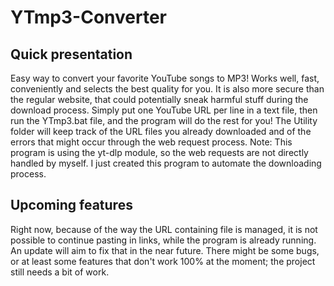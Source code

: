 # YTmp3-Converter
## Quick presentation
Easy way to convert your favorite YouTube songs to MP3!
Works well, fast, conveniently and selects the best quality for you. It is also more secure than the regular website, that could potentially sneak harmful stuff during the download process.
Simply put one YouTube URL per line in a text file, then run the YTmp3.bat file, and the program will do the rest for you!
The Utility folder will keep track of the URL files you already downloaded and of the errors that might occur through the web request process.
Note: This program is using the yt-dlp module, so the web requests are not directly handled by myself. I just created this program to automate the downloading process.

## Upcoming features
Right now, because of the way the URL containing file is managed, it is not possible to continue pasting in links, while the program is already running. An update will aim to fix that in the near future.
There might be some bugs, or at least some features that don't work 100% at the moment; the project still needs a bit of work.